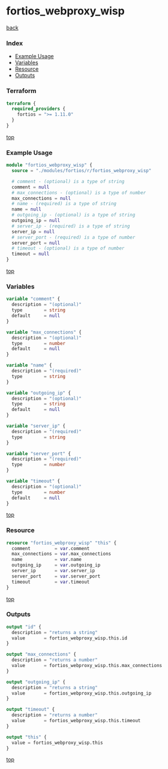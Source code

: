 # fortios_webproxy_wisp

[back](../fortios.md)

### Index

- [Example Usage](#example-usage)
- [Variables](#variables)
- [Resource](#resource)
- [Outputs](#outputs)

### Terraform

```terraform
terraform {
  required_providers {
    fortios = ">= 1.11.0"
  }
}
```

[top](#index)

### Example Usage

```terraform
module "fortios_webproxy_wisp" {
  source = "./modules/fortios/r/fortios_webproxy_wisp"

  # comment - (optional) is a type of string
  comment = null
  # max_connections - (optional) is a type of number
  max_connections = null
  # name - (required) is a type of string
  name = null
  # outgoing_ip - (optional) is a type of string
  outgoing_ip = null
  # server_ip - (required) is a type of string
  server_ip = null
  # server_port - (required) is a type of number
  server_port = null
  # timeout - (optional) is a type of number
  timeout = null
}
```

[top](#index)

### Variables

```terraform
variable "comment" {
  description = "(optional)"
  type        = string
  default     = null
}

variable "max_connections" {
  description = "(optional)"
  type        = number
  default     = null
}

variable "name" {
  description = "(required)"
  type        = string
}

variable "outgoing_ip" {
  description = "(optional)"
  type        = string
  default     = null
}

variable "server_ip" {
  description = "(required)"
  type        = string
}

variable "server_port" {
  description = "(required)"
  type        = number
}

variable "timeout" {
  description = "(optional)"
  type        = number
  default     = null
}
```

[top](#index)

### Resource

```terraform
resource "fortios_webproxy_wisp" "this" {
  comment         = var.comment
  max_connections = var.max_connections
  name            = var.name
  outgoing_ip     = var.outgoing_ip
  server_ip       = var.server_ip
  server_port     = var.server_port
  timeout         = var.timeout
}
```

[top](#index)

### Outputs

```terraform
output "id" {
  description = "returns a string"
  value       = fortios_webproxy_wisp.this.id
}

output "max_connections" {
  description = "returns a number"
  value       = fortios_webproxy_wisp.this.max_connections
}

output "outgoing_ip" {
  description = "returns a string"
  value       = fortios_webproxy_wisp.this.outgoing_ip
}

output "timeout" {
  description = "returns a number"
  value       = fortios_webproxy_wisp.this.timeout
}

output "this" {
  value = fortios_webproxy_wisp.this
}
```

[top](#index)